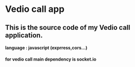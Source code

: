 # Vedio call app
<h2> This is the source code of my Vedio call application.</h2>
<h4>language : javascript (exprress,cors...)</h4>
<h4>for vedio call main dependency is socket.io</h4>
